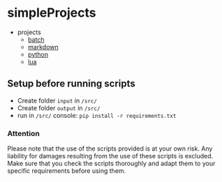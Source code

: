 # simpleProjects

- projects
  - [batch](./batch)
  - [markdown](./markdown)
  - [python](./python)
  - [lua](./lua)

## Setup before running scripts

- Create folder `input` in `/src/`
- Create folder `output` in `/src/`
- run in `/src/` console: `pip install -r requirements.txt`

### Attention

Please note that the use of the scripts provided is at your own risk. Any liability for damages resulting from the use of these scripts is excluded. Make sure that you check the scripts thoroughly and adapt them to your specific requirements before using them.
